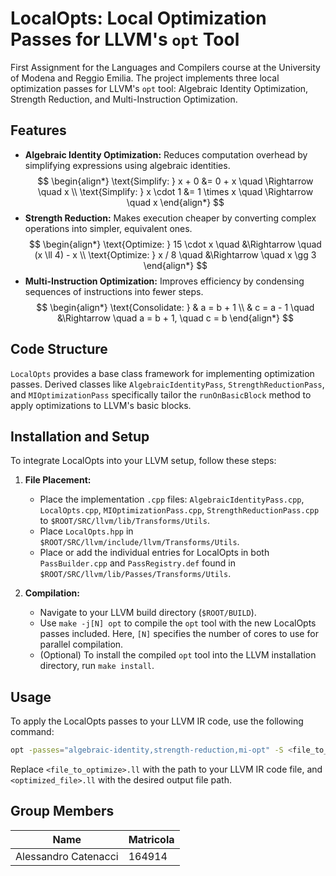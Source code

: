 # LocalOpts: Local Optimization Passes for LLVM's `opt` Tool

First Assignment for the Languages and Compilers course at the University of Modena and Reggio Emilia. The project implements three local optimization passes for LLVM's `opt` tool: Algebraic Identity Optimization, Strength Reduction, and Multi-Instruction Optimization.

## Features

- **Algebraic Identity Optimization:** Reduces computation overhead by simplifying expressions using algebraic identities.
  $$
  \begin{align*}
    \text{Simplify: }  x + 0 &= 0 + x \quad \Rightarrow \quad x \\
    \text{Simplify: }  x \cdot 1 &= 1 \times x \quad \Rightarrow \quad x
  \end{align*}
  $$
- **Strength Reduction:** Makes execution cheaper by converting complex operations into simpler, equivalent ones.
  $$
  \begin{align*}
    \text{Optimize: }  15 \cdot x \quad &\Rightarrow \quad (x \ll 4) - x \\
    \text{Optimize: }  x / 8 \quad &\Rightarrow \quad x \gg 3
  \end{align*}
  $$
- **Multi-Instruction Optimization:** Improves efficiency by condensing sequences of instructions into fewer steps.
  $$
  \begin{align*}
    \text{Consolidate: } & a = b + 1 \\ 
    & c = a - 1 \quad &\Rightarrow \quad a = b + 1, \quad c = b
  \end{align*}
  $$


## Code Structure

`LocalOpts` provides a base class framework for implementing optimization passes. Derived classes like `AlgebraicIdentityPass`, `StrengthReductionPass`, and `MIOptimizationPass` specifically tailor the `runOnBasicBlock` method to apply optimizations to LLVM's basic blocks.

## Installation and Setup

To integrate LocalOpts into your LLVM setup, follow these steps:

1. **File Placement:**
   - Place the implementation `.cpp` files: `AlgebraicIdentityPass.cpp`, `LocalOpts.cpp`, `MIOptimizationPass.cpp`, `StrengthReductionPass.cpp` to `$ROOT/SRC/llvm/lib/Transforms/Utils`.
   - Place `LocalOpts.hpp` in `$ROOT/SRC/llvm/include/llvm/Transforms/Utils`.
   - Place or add the individual entries for LocalOpts in both `PassBuilder.cpp` and `PassRegistry.def` found in `$ROOT/SRC/llvm/lib/Passes/Transforms/Utils`.

2. **Compilation:**
   - Navigate to your LLVM build directory (`$ROOT/BUILD`).
   - Use `make -j[N] opt` to compile the `opt` tool with the new LocalOpts passes included. Here, `[N]` specifies the number of cores to use for parallel compilation.
   - (Optional) To install the compiled `opt` tool into the LLVM installation directory, run `make install`.

## Usage

To apply the LocalOpts passes to your LLVM IR code, use the following command:

```bash
opt -passes="algebraic-identity,strength-reduction,mi-opt" -S <file_to_optimize>.ll -o <optimized_file>.ll
```

Replace `<file_to_optimize>.ll` with the path to your LLVM IR code file, and `<optimized_file>.ll` with the desired output file path.

## Group Members
| Name  | Matricola |
|-------|-----------|
|Alessandro Catenacci | 164914 |

